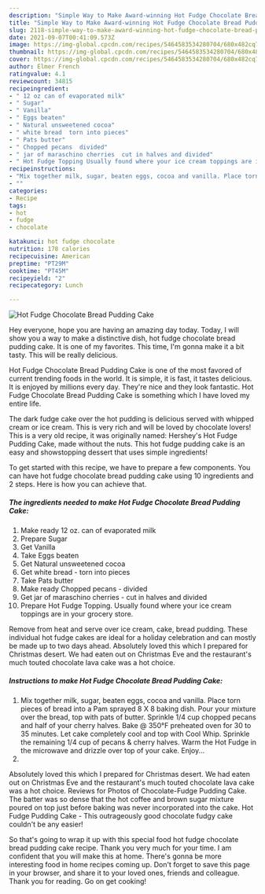 ```yaml
---
description: "Simple Way to Make Award-winning Hot Fudge Chocolate Bread Pudding Cake"
title: "Simple Way to Make Award-winning Hot Fudge Chocolate Bread Pudding Cake"
slug: 2118-simple-way-to-make-award-winning-hot-fudge-chocolate-bread-pudding-cake
date: 2021-09-07T00:41:09.573Z
image: https://img-global.cpcdn.com/recipes/5464583534280704/680x482cq70/hot-fudge-chocolate-bread-pudding-cake-recipe-main-photo.jpg
thumbnail: https://img-global.cpcdn.com/recipes/5464583534280704/680x482cq70/hot-fudge-chocolate-bread-pudding-cake-recipe-main-photo.jpg
cover: https://img-global.cpcdn.com/recipes/5464583534280704/680x482cq70/hot-fudge-chocolate-bread-pudding-cake-recipe-main-photo.jpg
author: Elmer French
ratingvalue: 4.1
reviewcount: 34815
recipeingredient:
- " 12 oz can of evaporated milk"
- " Sugar"
- " Vanilla"
- " Eggs beaten"
- " Natural unsweetened cocoa"
- " white bread  torn into pieces"
- " Pats butter"
- " Chopped pecans  divided"
- " jar of maraschino cherries  cut in halves and divided"
- " Hot Fudge Topping Usually found where your ice cream toppings are in your grocery store"
recipeinstructions:
- "Mix together milk, sugar, beaten eggs, cocoa and vanilla. Place torn pieces of bread into a Pam sprayed 8 X 8 baking dish. Pour your mixture over the bread, top with pats of butter. Sprinkle 1/4 cup chopped pecans and half of your cherry halves. Bake @ 350°F preheated oven for 30 to 35 minutes. Let cake completely cool and top with Cool Whip. Sprinkle the remaining 1/4 cup of pecans &amp; cherry halves. Warm the Hot Fudge in the microwave and drizzle over top of your cake. Enjoy..."
- ""
categories:
- Recipe
tags:
- hot
- fudge
- chocolate

katakunci: hot fudge chocolate 
nutrition: 178 calories
recipecuisine: American
preptime: "PT29M"
cooktime: "PT45M"
recipeyield: "2"
recipecategory: Lunch

---
```



![Hot Fudge Chocolate Bread Pudding Cake](https://img-global.cpcdn.com/recipes/5464583534280704/680x482cq70/hot-fudge-chocolate-bread-pudding-cake-recipe-main-photo.jpg)

Hey everyone, hope you are having an amazing day today. Today, I will show you a way to make a distinctive dish, hot fudge chocolate bread pudding cake. It is one of my favorites. This time, I'm gonna make it a bit tasty. This will be really delicious.

Hot Fudge Chocolate Bread Pudding Cake is one of the most favored of current trending foods in the world. It is simple, it is fast, it tastes delicious. It is enjoyed by millions every day. They're nice and they look fantastic. Hot Fudge Chocolate Bread Pudding Cake is something which I have loved my entire life.

The dark fudge cake over the hot pudding is delicious served with whipped cream or ice cream. This is very rich and will be loved by chocolate lovers! This is a very old recipe, it was originally named: Hershey&#39;s Hot Fudge Pudding Cake, made without the nuts. This hot fudge pudding cake is an easy and showstopping dessert that uses simple ingredients!


To get started with this recipe, we have to prepare a few components. You can have hot fudge chocolate bread pudding cake using 10 ingredients and 2 steps. Here is how you can achieve that.

<!--inarticleads1-->

##### The ingredients needed to make Hot Fudge Chocolate Bread Pudding Cake:

1. Make ready  12 oz. can of evaporated milk
1. Prepare  Sugar
1. Get  Vanilla
1. Take  Eggs beaten
1. Get  Natural unsweetened cocoa
1. Get  white bread - torn into pieces
1. Take  Pats butter
1. Make ready  Chopped pecans - divided
1. Get  jar of maraschino cherries - cut in halves and divided
1. Prepare  Hot Fudge Topping. Usually found where your ice cream toppings are in your grocery store.


Remove from heat and serve over ice cream, cake, bread pudding. These individual hot fudge cakes are ideal for a holiday celebration and can mostly be made up to two days ahead. Absolutely loved this which I prepared for Christmas desert. We had eaten out on Christmas Eve and the restaurant&#39;s much touted chocolate lava cake was a hot choice. 

<!--inarticleads2-->

##### Instructions to make Hot Fudge Chocolate Bread Pudding Cake:

1. Mix together milk, sugar, beaten eggs, cocoa and vanilla. Place torn pieces of bread into a Pam sprayed 8 X 8 baking dish. Pour your mixture over the bread, top with pats of butter. Sprinkle 1/4 cup chopped pecans and half of your cherry halves. Bake @ 350°F preheated oven for 30 to 35 minutes. Let cake completely cool and top with Cool Whip. Sprinkle the remaining 1/4 cup of pecans &amp; cherry halves. Warm the Hot Fudge in the microwave and drizzle over top of your cake. Enjoy...
1. 


Absolutely loved this which I prepared for Christmas desert. We had eaten out on Christmas Eve and the restaurant&#39;s much touted chocolate lava cake was a hot choice. Reviews for Photos of Chocolate-Fudge Pudding Cake. The batter was so dense that the hot coffee and brown sugar mixture poured on top just before baking was never incorporated into the cake. Hot Fudge Pudding Cake - This outrageously good chocolate fudgy cake couldn&#39;t be any easier! 

So that's going to wrap it up with this special food hot fudge chocolate bread pudding cake recipe. Thank you very much for your time. I am confident that you will make this at home. There's gonna be more interesting food in home recipes coming up. Don't forget to save this page in your browser, and share it to your loved ones, friends and colleague. Thank you for reading. Go on get cooking!
